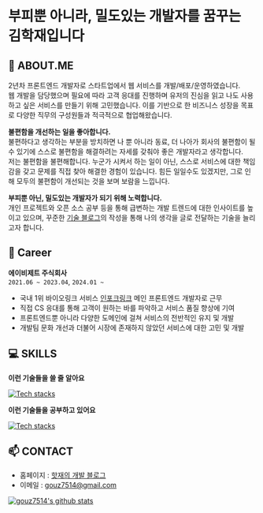 # 부피뿐 아니라, 밀도있는 개발자를 꿈꾸는 김학재입니다

## 💬 ABOUT.ME
2년차 프론트엔드 개발자로 스타트업에서 웹 서비스를 개발/배포/운영하였습니다.<br />
웹 개발을 담당했으며 필요에 따라 고객 응대를 진행하며 유저의 진심을 읽고 나도 사용하고 싶은 서비스를 만들기
위해 고민했습니다. 이를 기반으로 한 비즈니스 성장을 목표로 다양한 직무의 구성원들과 적극적으로 협업해왔습니다.

**불편함을 개선하는 일을 좋아합니다.**<br />
불편하다고 생각하는 부분을 방치하면 나 뿐 아니라 동료, 더 나아가 회사의 불편함이 될 수 있기에 스스로 불편함을
해결하려는 자세를 갖춰야 좋은 개발자라고 생각합니다.<br />
저는 불편함을 불편해합니다. 누군가 시켜서 하는 일이 아닌, 스스로 서비스에 대한 책임감을 갖고 문제를 직접 찾아 해결한
경험이 있습니다. 힘든 일일수도 있겠지만, 그로 인해 모두의 불편함이 개선되는 것을 보며 보람을 느낍니다.

**부피뿐 아닌, 밀도있는 개발자가 되기 위해 노력합니다.**<br />
개인 프로젝트와 오픈 소스 공부 등을 통해 급변하는 개발 트렌드에 대한 인사이트를 높이고 있으며, 꾸준한 [기술 블로그]((https://velog.io/@gouz7514))의 작성을 통해 나의 생각을 글로 전달하는 기술을 늘리고자 합니다. 


## 💾 Career
**에이비제트 주식회사**<br />
`2021.06 ~ 2023.04`, `2024.01 ~ `
- 국내 1위 바이오링크 서비스 [인포크링크](https://link.inpock.co.kr) 메인 프론트엔드 개발자로 근무
- 직접 CS 응대를 통해 고객이 원하는 바를 파악하고 서비스 품질 향상에 기여
- 프론트엔드뿐 아니라 다양한 도메인에 걸쳐 서비스의 전반적인 유지 및 개발
- 개발팀 문화 개선과 더불어 시장에 존재하지 않았던 서비스에 대한 고민 및 개발


## 💻 SKILLS
**이런 기술들을 쓸 줄 알아요**

[![Tech stacks](https://skillicons.dev/icons?i=js,ts,react,nextjs,vue,nuxtjs,webpack,aws)](https://skillicons.dev)

**이런 기술들을 공부하고 있어요**

[![Tech stacks](https://skillicons.dev/icons?i=react,emotion,supabase)](https://skillicons.dev)


## 📫 CONTACT
* 홈페이지 : [핫재의 개발 블로그](https://hotjae.com/)
* 이메일 : [gouz7514@gmail.com](gouz7514@gmail.com)


[![gouz7514's github stats](https://github-readme-stats-gouz7514.vercel.app/api?username=gouz7514)](https://github.com/anuraghazra/github-readme-stats)

<!--
**gouz7514/gouz7514** is a ✨ _special_ ✨ repository because its `README.md` (this file) appears on your GitHub profile.

Here are some ideas to get you started:

- 🔭 I’m currently working on ...
- 🌱 I’m currently learning ...
- 👯 I’m looking to collaborate on ...
- 🤔 I’m looking for help with ...
- 💬 Ask me about ...
- 📫 How to reach me: ...
- 😄 Pronouns: ...
- ⚡ Fun fact: ...
-->
